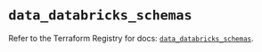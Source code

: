 # `data_databricks_schemas`

Refer to the Terraform Registry for docs: [`data_databricks_schemas`](https://registry.terraform.io/providers/databricks/databricks/1.36.1/docs/data-sources/schemas).

